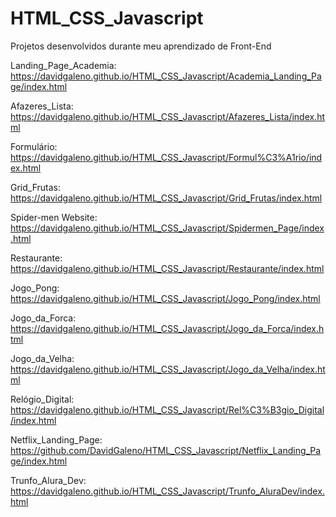 # HTML_CSS_Javascript
 Projetos desenvolvidos durante meu aprendizado de Front-End
 
Landing_Page_Academia: https://davidgaleno.github.io/HTML_CSS_Javascript/Academia_Landing_Page/index.html 

Afazeres_Lista: https://davidgaleno.github.io/HTML_CSS_Javascript/Afazeres_Lista/index.html 

Formulário: https://davidgaleno.github.io/HTML_CSS_Javascript/Formul%C3%A1rio/index.html 

Grid_Frutas: https://davidgaleno.github.io/HTML_CSS_Javascript/Grid_Frutas/index.html 

Spider-men Website: https://davidgaleno.github.io/HTML_CSS_Javascript/Spidermen_Page/index.html

Restaurante: https://davidgaleno.github.io/HTML_CSS_Javascript/Restaurante/index.html 

Jogo_Pong: https://davidgaleno.github.io/HTML_CSS_Javascript/Jogo_Pong/index.html 

Jogo_da_Forca: https://davidgaleno.github.io/HTML_CSS_Javascript/Jogo_da_Forca/index.html 

Jogo_da_Velha: https://davidgaleno.github.io/HTML_CSS_Javascript/Jogo_da_Velha/index.html 

Relógio_Digital: https://davidgaleno.github.io/HTML_CSS_Javascript/Rel%C3%B3gio_Digital/index.html 

Netflix_Landing_Page: https://github.com/DavidGaleno/HTML_CSS_Javascript/Netflix_Landing_Page/index.html 

Trunfo_Alura_Dev: https://davidgaleno.github.io/HTML_CSS_Javascript/Trunfo_AluraDev/index.html

 
